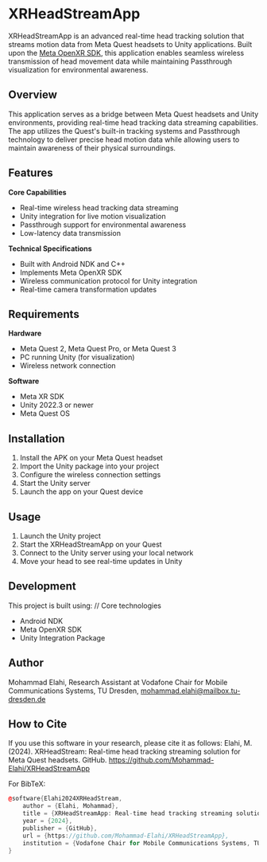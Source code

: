 # XRHeadStreamApp

XRHeadStreamApp is an advanced real-time head tracking solution that streams motion data from Meta Quest headsets to Unity applications. Built upon the [Meta OpenXR SDK](https://developers.meta.com/horizon/downloads/package/oculus-openxr-mobile-sdk/), this application enables seamless wireless transmission of head movement data while maintaining Passthrough visualization for environmental awareness.

## Overview

This application serves as a bridge between Meta Quest headsets and Unity environments, providing real-time head tracking data streaming capabilities. The app utilizes the Quest's built-in tracking systems and Passthrough technology to deliver precise head motion data while allowing users to maintain awareness of their physical surroundings.

## Features

**Core Capabilities**
- Real-time wireless head tracking data streaming
- Unity integration for live motion visualization
- Passthrough support for environmental awareness
- Low-latency data transmission


**Technical Specifications**
- Built with Android NDK and C++
- Implements Meta OpenXR SDK
- Wireless communication protocol for Unity integration
- Real-time camera transformation updates

## Requirements

**Hardware**
- Meta Quest 2, Meta Quest Pro, or Meta Quest 3
- PC running Unity (for visualization)
- Wireless network connection

**Software**
- Meta XR SDK
- Unity 2022.3 or newer
- Meta Quest OS 


## Installation

1. Install the APK on your Meta Quest headset
2. Import the Unity package into your project
3. Configure the wireless connection settings
4. Start the Unity server
5. Launch the app on your Quest device

## Usage

1. Launch the Unity project
2. Start the XRHeadStreamApp on your Quest
3. Connect to the Unity server using your local network
4. Move your head to see real-time updates in Unity

## Development

This project is built using:
// Core technologies
- Android NDK
- Meta OpenXR SDK
- Unity Integration Package

## Author
Mohammad Elahi,
Research Assistant at Vodafone Chair for Mobile Communications Systems, TU Dresden, 
mohammad.elahi@mailbox.tu-dresden.de

## How to Cite
If you use this software in your research, please cite it as follows:
Elahi, M. (2024). XRHeadStream: Real-time head tracking streaming solution for Meta Quest headsets. GitHub. https://github.com/Mohammad-Elahi/XRHeadStreamApp

For BibTeX:
```cpp
@software{Elahi2024XRHeadStream,
    author = {Elahi, Mohammad},
    title = {XRHeadStreamApp: Real-time head tracking streaming solution for Meta Quest headsets},
    year = {2024},
    publisher = {GitHub},
    url = {https://github.com/Mohammad-Elahi/XRHeadStreamApp}, 
    institution = {Vodafone Chair for Mobile Communications Systems, TU Dresden}
}
```
